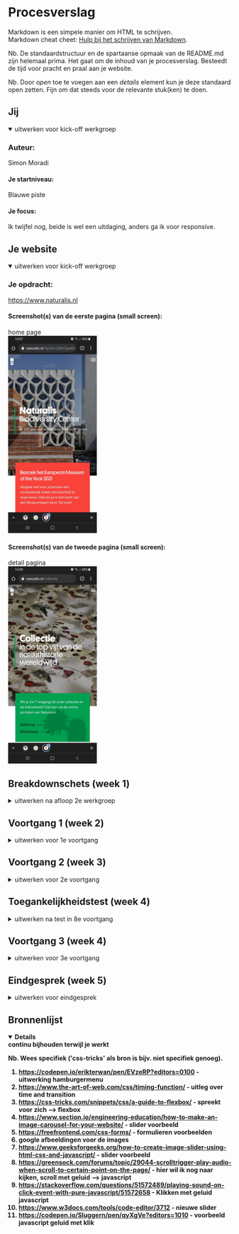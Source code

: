 # Procesverslag
Markdown is een simpele manier om HTML te schrijven.  
Markdown cheat cheet: [Hulp bij het schrijven van Markdown](https://github.com/adam-p/markdown-here/wiki/Markdown-Cheatsheet).

Nb. De standaardstructuur en de spartaanse opmaak van de README.md zijn helemaal prima. Het gaat om de inhoud van je procesverslag. Besteedt de tijd voor pracht en praal aan je website.

Nb. Door *open* toe te voegen aan een *details* element kun je deze standaard open zetten. Fijn om dat steeds voor de relevante stuk(ken) te doen.





## Jij

<details open>
<summary>uitwerken voor kick-off werkgroep</summary>

### Auteur:
Simon Moradi

#### Je startniveau:
Blauwe piste

#### Je focus:
Ik twijfel nog, beide is wel een uitdaging, anders ga ik voor responsive.
 
</details>





## Je website

<details open>
<summary>uitwerken voor kick-off werkgroep</summary>

### Je opdracht:
https://www.naturalis.nl
 
#### Screenshot(s) van de eerste pagina (small screen): 
home page  
<img src="images/naturalis1.jpg" width="200px" alt="home page">

#### Screenshot(s) van de tweede pagina (small screen):
detail pagina  
<img src="images/naturalis2.jpg" width="200px" alt="andere pagina">
 
</details>





## Breakdownschets (week 1)

<details>
<summary>uitwerken na afloop 2e werkgroep</summary>

### de hele pagina: 
<img src="images/Breakdownschets_pagina1_volledig.jpg" width="375px" alt="breakdown van de hele pagina">

### dynamisch deel (bijv menu): 
<img src="images/screenshot_hamburgermenu.png" width="375px" alt="breakdown van een dynamisch deel">

### wellicht nog een dynamisch deel (bijv filter): 
<img src="images/screenshot_hamburgermenu_uitgeklapt.png" width="375px" alt="breakdown van nog een dynamisch deel">

</details>





## Voortgang 1 (week 2)

<details>
<summary>uitwerken voor 1e voortgang</summary>

### Stand van zaken
Ik was goed op weg met mijn code. Ik heb goede feedback gekregen en deze gelijk verwerkt in mijn code. Ik ging enthousiast het weekend in!


### Agenda voor meeting
samen met je groepje opstellen

| student 1      | student 2          | student 3    | student 4        |
| ---            | ---                | ---          | ---              |
| dit bespreken  | en dit             | en ik dit    | en dan ik dat    |
| en dat ook nog | dit als er tijd is | nog een punt | dit wil ik zeker |
| ...            | ...                | ...          | ...              |


### Verslag van meeting
hier na afloop snel de uitkomsten van de meeting vastleggen

- Kijk naar de headings of deze goed genest zijn
- Een class op de gehele section zetten, dat is handiger
- Span! opzoeken wat dat is en deze op de Headings zetten die ik wil flex directen
- Probeer consistent te zijn in je eenheden gebruik, dus niet .em .px en % maar alleen % bijvoorbeeld
- Slideshow erin zetten
- Kijk naar het hamburgermenu

</details>





## Voortgang 2 (week 3)

<details>
<summary>uitwerken voor 2e voortgang</summary>

### Stand van zaken
Ik heb deze voortgang helaas gemist wegens omstandigheden, maar ben hier best goed bovenop gekomen door vervolgens vragen te stellen waar nodig was.


### Agenda voor meeting
samen met je groepje opstellen

| student 1      | student 2          | student 3    | student 4        |
| ---            | ---                | ---          | ---              |
| dit bespreken  | en dit             | en ik dit    | en dan ik dat    |
| en dat ook nog | dit als er tijd is | nog een punt | dit wil ik zeker |
| ...            | ...                | ...          | ...              |


### Verslag van meeting
hier na afloop snel de uitkomsten van de meeting vastleggen

- punt 1
- punt 2
- nog een punt
- ...

</details>





## Toegankelijkheidstest (week 4)

<details>
<summary>uitwerken na test in 8e voortgang</summary>

### Bevindingen
Lijst met je bevindingen die in de test naar voren kwamen:
 Dit was een super leuke les! WE gingen testen met brillen en shock pads waardoor je disabled werd haha, vet leuk!
 
 Goed dan nu de bevindingen, het was wel lastig om het te bedienen met trillende handen of slecht zicht.
 
 De screen reader ging goed door de site heen, die las alles op en zelfs zonder te kijken zou ik uit de screen reader kunnen ophalen 
 hoe de site eruit ziet en hoe hij werkt

#### Bevinding bril met kleine puntjes in het midden.

 - Het menu is moeilijk te zien
 - de leesbaarheid is wel oke, doordat het contrast redelijk goed is.

#### Bevinding beperking, elastiek om je hand 

 - Ik kon helemaal niks joh, ik klikte overal op en de mousepad was niet te bedienen
 - Ik zou het in dit geval met de tabtoets doen/navigeren


#### Bevindingen shockpads 

 - Dit was niet te doen, ik kon mijn hand nergens stil houden en ben niet niet eens tot het tweede artikel gekomen
 - Hier is de beste optie een screen reader voor


#### Bevinding snel afgeleidt. 

 - Ik kwam nergens, het doel was ga naar de tickets pagina
 - Ik was te druk bezig met het bedienen van de ballon boven het hoofd

</details>





## Voortgang 3 (week 4)

<details>
<summary>uitwerken voor 3e voortgang</summary>

### Stand van zaken

 Tijdens het gesprek kwam vooral naar voren dat ik goed moest kijken naar het nesten van de elementen. Verder vond ik het erg jammer dan de studentassistent
 op school was en hierdoor veel afgeleidt werdt. Ik was ook als laatste dus heb voor mijn gevoel wat meer algemene feedback ontvangen


### Agenda voor meeting
samen met je groepje opstellen

| student 1      | student 2          | student 3    | student 4        |
| ---            | ---                | ---          | ---              |
| dit bespreken  | en dit             | en ik dit    | en dan ik dat    |
| en dat ook nog | dit als er tijd is | nog een punt | dit wil ik zeker |
| ...            | ...                | ...          | ...              |


### Verslag van meeting
hier na afloop snel de uitkomsten van de meeting vastleggen

- Gebruik comments voor leesbaarheid
- Geef betekenis volle namen aan id en classes
- Li moet in ul
- Een section moet als direct child een headeing, gebruik article instead
- Gerbuik minder classes
- Kijk naar de consistentie in eenheden in je css

</details>





## Eindgesprek (week 5)

<details>
<summary>uitwerken voor eindgesprek</summary>

### Stand van zaken
Ik was niet helemaal goed voorbereid op dit gesprek eerlijk gezegd, ik had het wel af maar ik heb het een beetje gehaast afgerond allemaal.
Mijn github was 1 grote bende en me code ook. Ik heb het wel als een fijn gesprek ervaren en dit gesprek heeft mij juist op het goede
pad gestuurd. Ik kreeg een waslijst aan feedback en verbeterpunten. Hier ben ik vervolgens mee aan de slag gegaan. Ik ben momenteel erg trots op het eindresultaat!
 
Hieronder een paar punten vanuit de feedback:
 
 -Hamburgermneu is niet toegankelijk, niet tabbaar, waarom geen humpty?
- Elementen schalen niet goed mee, is alleen iphone 6-7-8 (of X, niet responsive iig)
- background images zijn niet gecentreerd (pijlen), vogels schalen raar mee
- CSS variabelen ontbreken
- classnames met rare namen, probeer ze te vermijden
- <b> tags, geen <strong>? waarom niet
- JS in je HTML, die onClick() moet element.addEventListener zijn he,
- geen <br>, gebruik spannetjes.
- geen label voor inputs
- Footer bevat een lijst, maar is een groep <a>'s
- repository is een beetje een bende, probeer het even met een student assistent opnieuw in te richten
 

### Screenshot(s)

hier screenshot(s) van je eindresultaat

 <img src="resultaat_code.jpg" width="375px" alt="breakdown van de hele pagina">
 
 <img src="images/Breakdownschets_pagina1_volledig.jpg" width="375px" alt="breakdown van de hele pagina">
 
 <img src="images/Breakdownschets_pagina1_volledig.jpg" width="375px" alt="breakdown van de hele pagina">
 
 <img src="images/Breakdownschets_pagina1_volledig.jpg" width="375px" alt="breakdown van de hele pagina">
</details>






## Bronnenlijst

<details open>
<summary>continu bijhouden terwijl je werkt</summary>

Nb. Wees specifiek ('css-tricks' als bron is bijv. niet specifiek genoeg).

1. https://codepen.io/erikterwan/pen/EVzeRP?editors=0100 - uitwerking hamburgermenu
2. https://www.the-art-of-web.com/css/timing-function/  - uitleg over time and transition
3. https://css-tricks.com/snippets/css/a-guide-to-flexbox/ - spreekt voor zich --> flexbox
4. https://www.section.io/engineering-education/how-to-make-an-image-carousel-for-your-website/ - slider voorbeeld
5. https://freefrontend.com/css-forms/ - formulieren voorbeelden 
6. google afbeeldingen voor de images
7. https://www.geeksforgeeks.org/how-to-create-image-slider-using-html-css-and-javascript/ - slider voorbeeld
8. https://greensock.com/forums/topic/29044-scrolltrigger-play-audio-when-scroll-to-certain-point-on-the-page/ - hier wil ik nog naar kijken, scroll met geluid --> javascript
9. https://stackoverflow.com/questions/51572489/playing-sound-on-click-event-with-pure-javascript/51572658 - Klikken met geluid javascript
10. https://www.w3docs.com/tools/code-editor/3712 - nieuwe slider
11. https://codepen.io/Sluggern/pen/qyXgVe?editors=1010 - voorbeeld javascript geluid met klik

</details>
